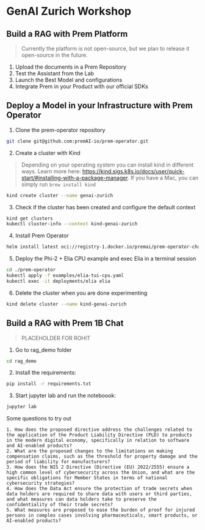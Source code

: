 # GenAI Zurich Workshop

## Build a RAG with Prem Platform

> Currently the platform is not open-source, but we plan to release it open-source in the future.

1. Upload the documents in a Prem Repository
2. Test the Assistant from the Lab
3. Launch the Best Model and configurations
4. Integrate Prem in your Product with our official SDKs

## Deploy a Model in your Infrastructure with Prem Operator 

1. Clone the prem-operator repository

```bash
git clone git@github.com:premAI-io/prem-operator.git
```

2. Create a cluster with Kind

> Depending on your operating system you can install kind in different ways. Learn more here: https://kind.sigs.k8s.io/docs/user/quick-start/#installing-with-a-package-manager. If you have a Mac, you can simply run `brew install kind`

```bash
kind create cluster --name genai-zurich
```

3. Check if the cluster has been created and configure the default context

```bash
kind get clusters
kubectl cluster-info --context kind-genai-zurich
```

4. Install Prem Operator

```bash
helm install latest oci://registry-1.docker.io/premai/prem-operator-chart
```

5. Deploy the Phi-2 + Elia CPU example and exec Elia in a terminal session

```bash
cd ./prem-operator
kubectl apply -f examples/elia-tui-cpu.yaml
kubectl exec -it deployments/elia elia
```

6. Delete the cluster when you are done experimenting

```bash
kind delete cluster --name kind-genai-zurich 
```

## Build a RAG with Prem 1B Chat

> PLACEHOLDER FOR ROHIT
1. Go to rag_demo folder

```bash
cd rag_demo
```

2. Install the requirements:

```bash
pip install -r requirements.txt
```

3. Start jupyter lab and run the noteboook:

```bash
jupyter lab
```

Some questions to try out
```
1. How does the proposed directive address the challenges related to the application of the Product Liability Directive (PLD) to products in the modern digital economy, specifically in relation to software and AI-enabled products?
2. What are the proposed changes to the limitations on making compensation claims, such as the threshold for property damage and the period of liability for manufacturers?
3. How does the NIS 2 Directive (Directive (EU) 2022/2555) ensure a high common level of cybersecurity across the Union, and what are the specific obligations for Member States in terms of national cybersecurity strategies?
4. How does the Data Act ensure the protection of trade secrets when data holders are required to share data with users or third parties, and what measures can data holders take to preserve the confidentiality of their trade secrets?
5. What measures are proposed to ease the burden of proof for injured persons in complex cases involving pharmaceuticals, smart products, or AI-enabled products?
```